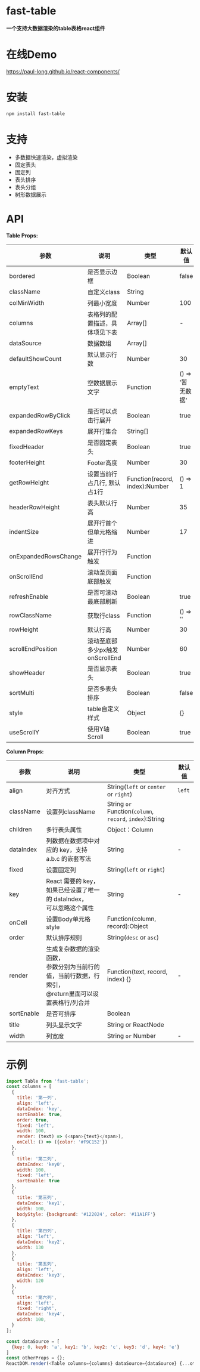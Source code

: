 # fast-table

**一个支持大数据渲染的table表格react组件**

# 在线Demo
https://paul-long.github.io/react-components/

# 安装

```bash
npm install fast-table
```

# 支持
- 多数据快速渲染，虚拟渲染
- 固定表头
- 固定列
- 表头排序
- 表头分组
- 树形数据展示

# API

**Table Props:**

| 参数 | 说明 | 类型 | 默认值 |
|---|---|---|---|
| bordered | 是否显示边框 | Boolean | false |
| className | 自定义class | String | 
| colMinWidth | 列最小宽度 | Number | 100 |
| columns | 表格列的配置描述，具体项见下表 | Array[] | - ||
| dataSource | 数据数组 | Array[] | |
| defaultShowCount | 默认显示行数 | Number | 30 |
| emptyText | 空数据展示文字 | Function | () => '暂无数据' |
| expandedRowByClick | 是否可以点击行展开 | Boolean | true |
| expandedRowKeys | 展开行集合 | String[] | |
| fixedHeader | 是否固定表头 | Boolean | true |
| footerHeight | Footer高度 | Number | 30 |
| getRowHeight | 设置当前行占几行, 默认占1行 | Function(record, index):Number | () => 1 |
| headerRowHeight | 表头默认行高 | Number | 35 |
| indentSize | 展开行首个但单元格缩进 | Number | 17 |
| onExpandedRowsChange | 展开行行为触发 | Function | |
| onScrollEnd | 滚动至页面底部触发 | Function | |
| refreshEnable | 是否可滚动最底部刷新 | Boolean | true |
| rowClassName | 获取行class | Function |  () => '' |
| rowHeight | 默认行高 | Number | 30 |
| scrollEndPosition | 滚动至底部多少px触发onScrollEnd | Number | 60 |
| showHeader | 是否显示表头 | Boolean | true |
| sortMulti | 是否多表头排序 | Boolean | false |
| style | table自定义样式 | Object | {} |
| useScrollY | 使用Y轴 Scroll | Boolean | true |


**Column Props:**

| 参数 | 说明 | 类型 | 默认值 |
|---|---|---|---|
| align | 对齐方式 | String(`left` or `center` or `right`) | `left` |
| className | 设置列className | String `or` Function(`column`, `record`, `index`):String |  |
| children | 多行表头属性 | Object：Column |  |
| dataIndex | 列数据在数据项中对应的 key，支持 a.b.c 的嵌套写法 | String | - |
| fixed | 设置固定列 | String(`left` or `right`) |  |
| key | React 需要的 key，如果已经设置了唯一的 dataIndex，<br>可以忽略这个属性 | String | - |
| onCell | 设置Body单元格style | Function(column, record):Object |  |
| order | 默认排序规则 | String(`desc` or `asc`) |  |
| render | 生成复杂数据的渲染函数，<br>参数分别为当前行的值，当前行数据，行索引，<br>@return里面可以设置表格行/列合并 | Function(text, record, index) {} | - |
| sortEnable | 是否可排序 | Boolean |  |
| title | 列头显示文字 | String or ReactNode |  |
| width | 列宽度| String `or` Number | - |


# 示例

```javascript
import Table from 'fast-table';
const columns = [
  {
    title: '第一列',
    align: 'left',
    dataIndex: 'key',
    sortEnable: true,
    order: true,
    fixed: 'left',
    width: 100,
    render: (text) => (<span>{text}</span>),
    onCell: () => ({color: '#F9C152'})
  },
  {
    title: '第二列',
    dataIndex: 'key0',
    width: 100,
    fixed: 'left',
    sortEnable: true
  },
  {
    title: '第三列',
    dataIndex: 'key1',
    width: 100,
    bodyStyle: {background: '#122024', color: '#11A1FF'}
  },
  {
    title: '第四列',
    align: 'left',
    dataIndex: 'key2',
    width: 130
  },
  {
    title: '第五列',
    align: 'left',
    dataIndex: 'key3',
    width: 120
  },
  {
    title: '第六列',
    align: 'left',
    fixed: 'right',
    dataIndex: 'key4',
    width: 100,
  }
];

const dataSource = [
  {key: 0, key0: 'a', key1: 'b', key2: 'c', key3: 'd', key4: 'e'}
]
const otherProps = {};
ReactDOM.render(<Table columns={columns} dataSource={dataSource} {...otherProps} />, mountNode);
```

